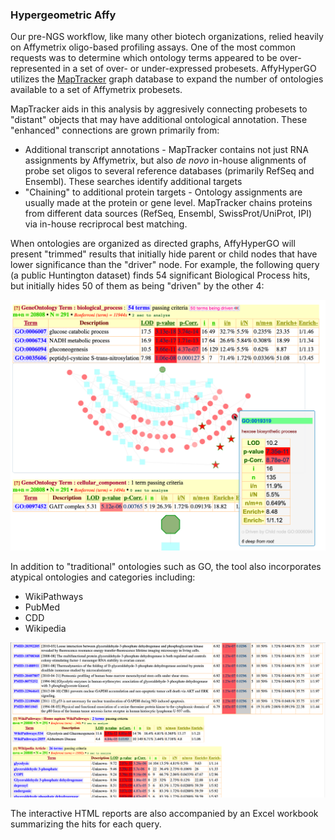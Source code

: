 ### Hypergeometric Affy

Our pre-NGS workflow, like many other biotech organizations, relied
heavily on Affymetrix oligo-based profiling assays. One of the most
common requests was to determine which ontology terms appeared to be
over-represented in a set of over- or under-expressed
probesets. AffyHyperGO utilizes the [MapTracker][MT] graph database to
expand the number of ontologies available to a set of Affymetrix probesets.

MapTracker aids in this analysis by aggresively connecting probesets
to "distant" objects that may have additional ontological
annotation. These "enhanced" connections are grown primarily from:

* Additional transcript annotations - MapTracker contains not just RNA
  assignments by Affymetrix, but also _de novo_ in-house alignments of
  probe set oligos to several reference databases (primarily RefSeq
  and Ensembl). These searches identify additional targets
* "Chaining" to additional protein targets - Ontology assignments are
  usually made at the protein or gene level. MapTracker chains
  proteins from different data sources (RefSeq, Ensembl,
  SwissProt/UniProt, IPI) via in-house recriprocal best matching.

When ontologies are organized as directed graphs, AffyHyperGO will
present "trimmed" results that initially hide parent or child nodes
that have lower significance than the "driver" node. For example, the
following query (a public Huntington dataset) finds 54 significant
Biological Process hits, but initially hides 50 of them as being
"driven" by the other 4:

![Driven hits][GO]

In addition to "traditional" ontologies such as GO, the tool also
incorporates atypical ontologies and categories including:

* WikiPathways
* PubMed
* CDD
* Wikipedia

![Other ontologies][Other]

The interactive HTML reports are also accompanied by an Excel workbook
summarizing the hits for each query.

[MT]: ../README.md
[GO]: img/GSEA-GO.png
[Other]: img/GSEA-OtherOntologies.png
